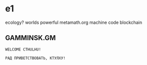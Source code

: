# e1
ecology? worlds powerful metamath.org machine code blockchain

## GAMMINSK.GM

`WELCOME CTHULHU!`

`РАД ПРИВЕТСТВОВАТЬ, КТУЛХУ!`
